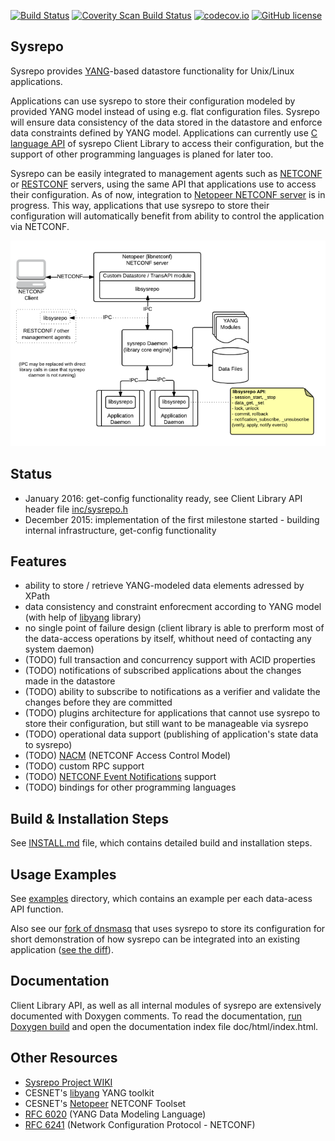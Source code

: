 [![Build Status](https://travis-ci.org/sysrepo/sysrepo.svg)](https://travis-ci.org/sysrepo/sysrepo)
[![Coverity Scan Build Status](https://scan.coverity.com/projects/7479/badge.svg)](https://scan.coverity.com/projects/sysrepo-sysrepo)
[![codecov.io](https://codecov.io/github/sysrepo/sysrepo/coverage.svg?branch=master)](https://codecov.io/github/sysrepo/sysrepo?branch=master)
[![GitHub license](https://img.shields.io/badge/license-Apache%20license%202.0-blue.svg)](https://github.com/sysrepo/sysrepo/blob/master/LICENSE)

## Sysrepo
Sysrepo provides [YANG](http://tools.ietf.org/html/rfc6020)-based datastore functionality for Unix/Linux applications. 

Applications can use sysrepo to store their configuration modeled by provided YANG model instead of using e.g. flat configuration files. Sysrepo will ensure data consistency of the data stored in the datastore and enforce data constraints defined by YANG model. Applications can currently use [C language API](inc/sysrepo.h) of sysrepo Client Library to access their configuration, but the support of other programming languages is planed for later too.

Sysrepo can be easily integrated to management agents such as [NETCONF](https://tools.ietf.org/html/rfc6241) or [RESTCONF](https://tools.ietf.org/html/draft-ietf-netconf-restconf) servers, using the same API that applications use to access their configuration. As of now, integration to [Netopeer NETCONF server](https://github.com/cesnet/netopeer) is in progress. This way, applications that use sysrepo to store their configuration will automatically benefit from ability to control the application via NETCONF.

![Sysrepo Architecture](doc/high_level_architecture.png)

## Status
- January 2016: get-config functionality ready, see Client Library API header file [inc/sysrepo.h](inc/sysrepo.h)
- December 2015: implementation of the first milestone started - building internal infrastructure, get-config functionality

## Features
- ability to store / retrieve YANG-modeled data elements adressed by XPath
- data consistency and constraint enforecment according to YANG model (with help of [libyang](https://github.com/cesnet/libyang) library)
- no single point of failure design (client library is able to prerform most of the data-access operations by itself, whithout need of contacting any system daemon)
- (TODO) full transaction and concurrency support with ACID properties
- (TODO) notifications of subscribed applications about the changes made in the datastore
- (TODO) ability to subscribe to notifications as a verifier and validate the changes before they are committed
- (TODO) plugins architecture for applications that cannot use sysrepo to store their configuration, but still want to be manageable via sysrepo
- (TODO) operational data support (publishing of application's state data to sysrepo)
- (TODO) [NACM](https://tools.ietf.org/html/rfc6536) (NETCONF Access Control Model)
- (TODO) custom RPC support
- (TODO) [NETCONF Event Notifications](https://tools.ietf.org/html/rfc5277) support
- (TODO) bindings for other programming languages

## Build & Installation Steps
See [INSTALL.md](INSTALL.md) file, which contains detailed build and installation steps.

## Usage Examples
See [examples](examples) directory, which contains an example per each data-acess API function.

Also see our [fork of dnsmasq](https://github.com/sysrepo/dnsmasq-sysrepo) that uses sysrepo to store its configuration for short demonstration of how sysrepo can be integrated into an existing application ([see the diff](https://github.com/sysrepo/dnsmasq-sysrepo/commit/39ce80b6eae1d155af3b20f195c1e13efbc9094a)).

## Documentation
Client Library API, as well as all internal modules of sysrepo are extensively documented with Doxygen comments. To read the documentation, [run Doxygen build](INSTALL.md) and open the documentation index file doc/html/index.html.

## Other Resources
- [Sysrepo Project WIKI](http://www.sysrepo.org/)
- CESNET's [libyang](https://github.com/cesnet/libyang) YANG toolkit
- CESNET's [Netopeer](https://github.com/cesnet/netopeer) NETCONF Toolset
- [RFC 6020](http://tools.ietf.org/html/rfc6020) (YANG Data Modeling Language)
- [RFC 6241](https://tools.ietf.org/html/rfc6241) (Network Configuration Protocol - NETCONF)
